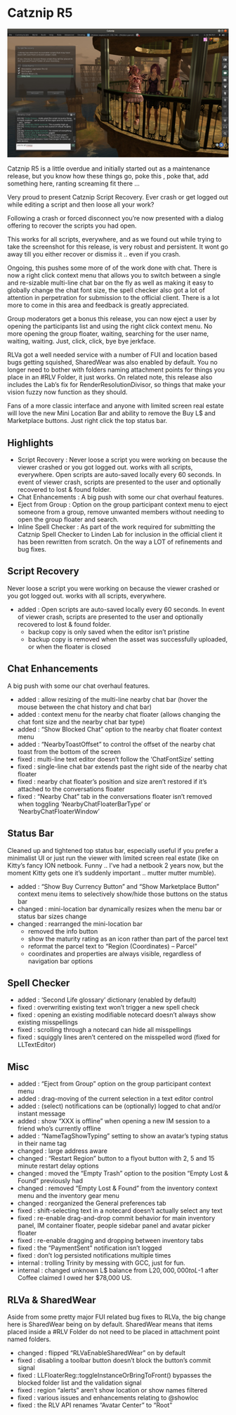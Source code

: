 # Catznip R5

![Catznip_R5](./r05/Catznip_R5.jpg)

Catznip R5 is a little overdue and initially started out as a maintenance release, but you know how these things go, poke this , poke that, add something here, ranting screaming fit there …

Very proud to present Catznip Script Recovery. Ever crash or get logged out while editing a script and then loose all your work?

Following a crash or forced disconnect you’re now presented with a dialog offering to recover the scripts you had open.

This works for all scripts, everywhere, and as we found out while trying to take the screenshot for this release, is very robust and persistent. It wont go away till you either recover or dismiss it .. even if you crash.

Ongoing, this pushes some more of of the work done with chat. There is now a right click context menu that allows you to switch between a single and re-sizable multi-line chat bar on the fly as well as making it easy to globally change the chat font size, the spell checker also got a lot of attention in perpetration for submission to the official client. There is a lot more to come in this area and feedback is greatly appreciated.

Group moderators get a bonus this release, you can now eject a user by opening the participants list and using the right click context menu. No more opening the group floater, waiting, searching for the user name, waiting, waiting. Just, click, click, bye bye jerkface.

RLVa got a well needed service with a number of FUI and location based bugs getting squished, SharedWear was also enabled by default. You no longer need to bother with folders naming attachment points for things you place in an #RLV Folder, it just works. On related note, this release also includes the Lab’s fix for RenderResolutionDivisor, so things that make your vision fuzzy now function as they should.

Fans of a more classic interface and anyone with limited screen real estate will love the new Mini Location Bar and ability to remove the Buy L$ and Marketplace buttons. Just right click the top status bar.

## Highlights

* Script Recovery : Never loose a script you were working on because the viewer crashed or you got logged out. works with all scripts, everywhere. Open scripts are auto-saved locally every 60 seconds. In event of viewer crash, scripts are presented to the user and optionally recovered to lost & found folder.
* Chat Enhancements : A big push with some our chat overhaul features.
* Eject from Group : Option on the group participant context menu to eject someone from a group, remove unwanted members without needing to open the group floater and search.
* Inline Spell Checker : As part of the work required for submitting the Catznip Spell Checker to Linden Lab for inclusion in the official client it has been rewritten from scratch. On the way a LOT of refinements and bug fixes.

## Script Recovery

Never loose a script you were working on because the viewer crashed or you got logged out. works with all scripts, everywhere.

* added :  Open scripts are auto-saved locally every 60 seconds. In event of viewer crash, scripts are presented to the user and optionally recovered to lost & found folder.
  * backup copy is only saved when the editor isn’t pristine
  * backup copy is removed when the asset was successfully uploaded, or when the floater is closed

## Chat Enhancements

A big push with some our chat overhaul features.

* added : allow resizing of the multi-line nearby chat bar (hover the mouse between the chat history and chat bar)
* added : context menu for the nearby chat floater (allows changing the chat font size and the nearby chat bar type)
* added : “Show Blocked Chat” option to the nearby chat floater context menu
* added : “NearbyToastOffset” to control the offset of the nearby chat toast from the bottom of the screen
* fixed : multi-line text editor doesn’t follow the ‘ChatFontSize’ setting
* fixed : single-line chat bar extends past the right side of the nearby chat floater
* fixed : nearby chat floater’s position and size aren’t restored if it’s attached to the conversations floater
* fixed : “Nearby Chat” tab in the conversations floater isn’t removed when toggling ‘NearbyChatFloaterBarType’ or ‘NearbyChatFloaterWindow’

## Status Bar

Cleaned up and tightened top status bar, especially useful if you prefer a minimalist UI or just run the viewer with limited screen real estate (like on Kitty’s fancy ION netbook. Funny .. I’ve had a netbook 2 years now, but the moment Kitty gets one it’s suddenly important .. mutter mutter mumble).

* added : “Show Buy Currency Button” and “Show Marketplace Button” context menu items to selectively show/hide those buttons on the status bar
* changed : mini-location bar dynamically resizes when the menu bar or status bar sizes change
* changed : rearranged the mini-location bar
  * removed the info button
  * show the maturity rating as an icon rather than part of the parcel text
  * reformat the parcel text to “Region (Coordinates) – Parcel”
  * coordinates and properties are always visible, regardless of navigation bar options

## Spell Checker

* added : ‘Second Life glossary’ dictionary (enabled by default)
* fixed : overwriting existing text won’t trigger a new spell check
* fixed : opening an existing modifiable notecard doesn’t always show existing misspellings
* fixed : scrolling through a notecard can hide all misspellings
* fixed : squiggly lines aren’t centered on the misspelled word (fixed for LLTextEditor)

## Misc

* added : “Eject from Group” option on the group participant context menu
* added : drag-moving of the current selection in a text editor control
* added : (select) notifications can be (optionally) logged to chat and/or instant message
* added : show “XXX is offline” when opening a new IM session to a friend who’s currently offline
* added : “NameTagShowTyping” setting to show an avatar’s typing status in their name tag
* changed : large address aware
* changed : “Restart Region” button to a flyout button with 2, 5 and 15 minute restart delay options
* changed : moved the “Empty Trash” option to the position “Empty Lost & Found” previously had
* changed : removed “Empty Lost & Found” from the inventory context menu and the inventory gear menu
* changed : reorganized the General preferences tab
* fixed : shift-selecting text in a notecard doesn’t actually select any text
* fixed : re-enable drag-and-drop commit behavior for main inventory panel, IM container floater, people sidebar panel and avatar picker floater
* fixed : re-enable dragging and dropping between inventory tabs
* fixed : the “PaymentSent” notification isn’t logged
* fixed : don’t log persisted notifications multiple times
* internal : trolling Trinity by messing with GCC, just for fun.
* internal : changed unknown L$ balance from L$20,000,000 to L$-1 after Coffee claimed I owed her $78,000 US.

## RLVa & SharedWear

Aside from some pretty major FUI related bug fixes to RLVa, the big change here is SharedWear being on by default. SharedWear means that items placed inside a #RLV Folder do not need to be placed in attachment point named folders.

* changed : flipped “RLVaEnableSharedWear” on by default
* fixed : disabling a toolbar button doesn’t block the button’s commit signal
* fixed : LLFloaterReg::toggleInstanceOrBringToFront() bypasses the blocked folder list and the validation signal
* fixed : region “alerts” aren’t show location or show names filtered
* fixed : various issues and enhancements relating to @showloc
* fixed : the RLV API renames “Avatar Center” to “Root”
